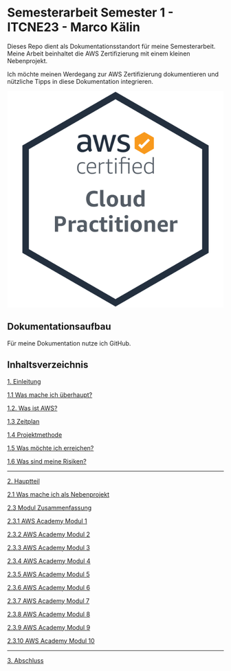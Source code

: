# Semesterarbeit Semester 1 - ITCNE23 - Marco Kälin
Dieses Repo dient als Dokumentationsstandort für meine Semesterarbeit.
Meine Arbeit beinhaltet die AWS Zertifizierung mit einem kleinen Nebenprojekt.

Ich möchte meinen Werdegang zur AWS Zertifizierung dokumentieren und nützliche Tipps in diese Dokumentation integrieren.

![AWS Cloud Practitioner](Ressourcen/Bilder/AWS_Bilder/aws-certified-cloud-practitioner.png)

## Dokumentationsaufbau
Für meine Dokumentation nutze ich GitHub.

## Inhaltsverzeichnis

[1. Einleitung](./Einleitung/README.md)

[1.1 Was mache ich überhaupt?](./Einleitung/projektidee.md)

[1.2. Was ist AWS?](./Einleitung/was_ist_aws.md)

[1.3 Zeitplan](./Einleitung/zeitplan.md)

[1.4 Projektmethode](./Einleitung/projektmethode.md)

[1.5 Was möchte ich erreichen?](./Einleitung/ziele.md)

[1.6 Was sind meine Risiken?](./Einleitung/risiken.md)

-----

[2. Hauptteil](./Hauptteil/README.md)

[2.1 Was mache ich als Nebenprojekt](./Hauptteil/Nebenprojekt/nebenprojekt.md)

[2.3 Modul Zusammenfassung](./Hauptteil/AWS_Academy_Module/modul_zusammenfassung.md)

[2.3.1 AWS Academy Modul 1](./Hauptteil/AWS_Academy_Module/modul1.md)

[2.3.2 AWS Academy Modul 2](./Hauptteil/AWS_Academy_Module/modul2.md)

[2.3.3 AWS Academy Modul 3](./Hauptteil/AWS_Academy_Module/modul3.md)

[2.3.4 AWS Academy Modul 4](./Hauptteil/AWS_Academy_Module/modul4.md)

[2.3.5 AWS Academy Modul 5](./Hauptteil/AWS_Academy_Module/modul5.md)

[2.3.6 AWS Academy Modul 6](./Hauptteil/AWS_Academy_Module/modul6.md)

[2.3.7 AWS Academy Modul 7](./Hauptteil/AWS_Academy_Module/modul7.md)

[2.3.8 AWS Academy Modul 8](./Hauptteil/AWS_Academy_Module/modul8.md)

[2.3.9 AWS Academy Modul 9](./Hauptteil/AWS_Academy_Module/modul9.md)

[2.3.10 AWS Academy Modul 10](./Hauptteil/AWS_Academy_Module/modul10.md)

-----

[3. Abschluss](./Schlussteil/README.md)


